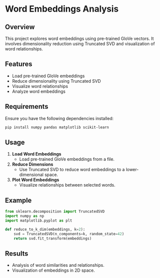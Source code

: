 # Word Embeddings Analysis

## Overview
This project explores word embeddings using pre-trained GloVe vectors. It involves dimensionality reduction using Truncated SVD and visualization of word relationships.

## Features
- Load pre-trained GloVe embeddings
- Reduce dimensionality using Truncated SVD
- Visualize word relationships
- Analyze word embeddings

## Requirements
Ensure you have the following dependencies installed:
```bash
pip install numpy pandas matplotlib scikit-learn
```

## Usage
1. **Load Word Embeddings**
   - Load pre-trained GloVe embeddings from a file.
2. **Reduce Dimensions**
   - Use Truncated SVD to reduce word embeddings to a lower-dimensional space.
3. **Plot Word Embeddings**
   - Visualize relationships between selected words.

## Example
```python
from sklearn.decomposition import TruncatedSVD
import numpy as np
import matplotlib.pyplot as plt

def reduce_to_k_dim(embeddings, k=2):
    svd = TruncatedSVD(n_components=k, random_state=42)
    return svd.fit_transform(embeddings)
```

## Results
- Analysis of word similarities and relationships.
- Visualization of embeddings in 2D space.
